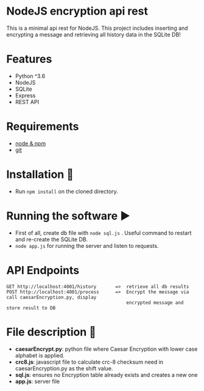 # NodeJS encryption api rest

This is a minimal api rest for NodeJS. This project includes inserting and encrypting a message and retrieving all history data in the SQLite DB!

# Features

* Python ^3.6
* NodeJS
* SQLite
* Express
* REST API

# Requirements

* [node & npm](https://nodejs.org/)
* [git](https://www.robinwieruch.de/git-essential-commands/)

# Installation :wrench:

* Run ```npm install``` on the cloned directory.

# Running the software :arrow_forward:

* First of all, create db file with ```node sql.js``` . Useful command to restart and re-create the SQLite DB.
* ```node app.js``` for running the server and listen to requests.

# API Endpoints

```
GET http://localhost:4001/history       =>  retrieve all db results
POST http://localhost:4001/process      =>  Encrypt the message via call caesarEncryption.py, display
                                            encrypted message and store result to DB
```

# File description :page_with_curl:

* **caesarEncrypt.py**: python file where Caesar Encryption with lower case alphabet is applied.
* **crc8.js**: javascript file to calculate crc-8 checksum need in caesarEncryption.py as the shift value.
* **sql.js**: ensures no Encryption table already exists and creates a new one
* **app.js**: server file
